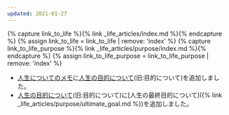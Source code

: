 ```yaml
---
updated: 2021-01-27
---
```

{% capture link_to_life %}{% link _life_articles/index.md %}{% endcapture %}
{% assign link_to_life = link_to_life | remove: 'index' %}
{% capture link_to_life_purpose %}{% link _life_articles/purpose/index.md %}{% endcapture %}
{% assign link_to_life_purpose = link_to_life_purpose | remove: 'index' %}

- [人生についてのメモ]({{link_to_life}})に[人生の目的について]({{link_to_life_purpose}})(旧:目的について)を追加しました。
- [人生の目的について]({{link_to_life_purpose}})(旧:目的について)に[人生の最終目的について]({% link _life_articles/purpose/ultimate_goal.md %})を追加しました。